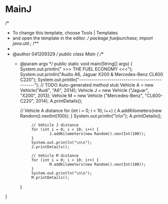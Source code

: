 MainJ
=====
/*
 * To change this template, choose Tools | Templates
 * and open the template in the editor.
 */
package fuelpurchase;
import java.util.*;
/**
 *
 * @author 041209329
 */
public class Main {
        /**
	 * @param args
	 */
	public static void main(String[] args) {
		System.out.println("           >>> THE FUEL ECONOMY <<<");
                System.out.println("Audio A6, Jaguar X200 & Mercedes-Benz CL600 C220");
                System.out.println("------------------------------------------------");
                // TODO Auto-generated method stub
		Vehicle A = new Vehicle("Audi", "A6", 2014);
                Vehicle J = new Vehicle ("Jaguar", "X200", 2013);
                Vehicle M = new Vehicle ("Mercedes-Benz", "CL600-C220", 2014);
		A.printDetails();

		// Vehicle A distance
		for (int i = 0; i < 10; i++) {
			A.addKilometers(new Random().nextInt(100));
		}
                System.out.println("\n\n");
                A.printDetails();
                
                // Vehicle J distance
                for (int i = 0; i < 10; i++) {
                        J.addKilometers(new Random().nextInt(100));
                }
                System.out.println("\n\n");
                J.printDetails();
                
                // Vehicle M distance
                for (int i = 0; i < 10; i++) {
                        M.addKilometers(new Random().nextInt(100));
                }
                System.out.println("\n\n");
                M.printDetails();
        
        
        }

}
